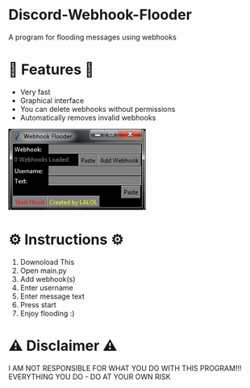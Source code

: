 # Discord-Webhook-Flooder
A program for flooding messages using webhooks

# 🌟 Features 🌟
- Very fast
- Graphical interface
- You can delete webhooks without permissions
- Automatically removes invalid webhooks

![](https://github.com/Its-LALOL/Discord-Webhook-Flooder/raw/main/screenshot.png)

# ⚙️ Instructions ⚙️
1) Downoload This
2) Open main.py
3) Add webhook(s)
4) Enter username
5) Enter message text
6) Press start
7) Enjoy flooding :)

# ⚠️ Disclaimer ⚠️
I AM NOT RESPONSIBLE FOR WHAT YOU DO WITH THIS PROGRAM!!!
EVERYTHING YOU DO - DO AT YOUR OWN RISK

